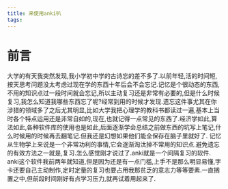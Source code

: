 ```yaml
---
title: 来使用anki叭
tags:
---
```

# 前言
大学的有天我突然发现,我小学初中学的古诗忘的差不多了.以前年轻,活的时间短,按天思考问题没太考虑过现在学的东西十年后会不会忘记.记忆是个很动态的东西,不用的知识点过一段时间就会忘记,所以主动复习还是非常有必要的,但是什么时候复习,我怎么知道我哪些东西忘了呢?经常到用的时候才发现.遗忘这件事尤其在你涉猎的领域多了之后尤其明显,比如大学我把心理学的教科书都读过一遍,基本上当时各个特点运用还是非常自如的,现在,也就记得一点常见的东西了.经济学如此,算法如此,各种软件库的使用也是如此,后面逐渐学会总结之前做东西的坑写上笔记,什么时候用的时候再去翻笔记.但我还是幻想如果他们能全保存在脑子里就好了.
记忆从生物学上来说是一个非常功利的事情,它会逐渐淘汰掉不常用的知识点.避免遗忘的有效方法之一就是,复习.怎么感觉刚才说过了.anki就是一个间隔复习的软件.
anki这个软件我前两年就知道,但是因为还是有一点门槛,上手不是那么明显易懂,字卡还要自己主动制作,定时定量的复习也要占用我那贫乏的意志力等等要素.一直搁置之中,但前段时间刚好有点学习压力,就再试着用起来了.